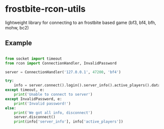 frostbite-rcon-utils
====================

lightweight library for connecting to an frostbite based game (bf3, bf4, bfh, mohw, bc2)

## Example


`````python

from socket import timeout
from rcon import ConnectionHandler, InvalidPassword

server = ConnectionHandler('127.0.0.1', 47200, 'bf4')

try:
    info = server.connect().login().server_info().active_players().data()
except timeout, e:
    print('Unable to connect to server')
except InvalidPassword, e:
    print('Invalid password!')
else:
    print('We got all info, disconnect')
    server.disconnect()
    print(info['server_info'], info['active_players'])

`````
